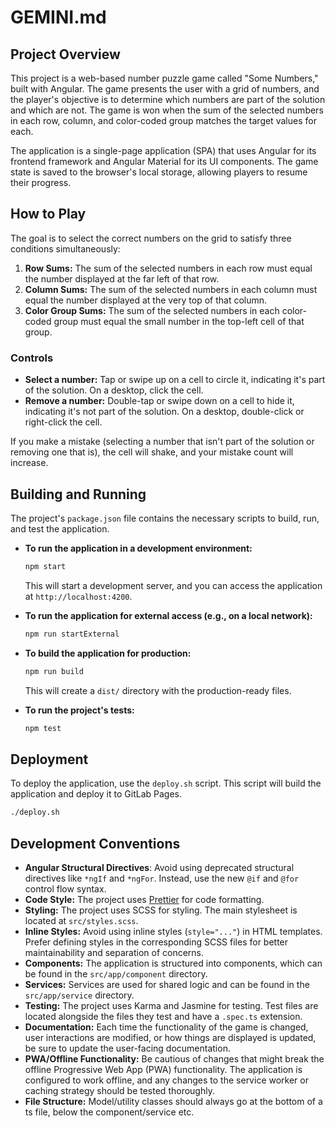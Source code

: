 # GEMINI.md

## Project Overview

This project is a web-based number puzzle game called "Some Numbers," built with Angular. The game presents the user with a grid of numbers, and the player's objective is to determine which numbers are part of the solution and which are not. The game is won when the sum of the selected numbers in each row, column, and color-coded group matches the target values for each.

The application is a single-page application (SPA) that uses Angular for its frontend framework and Angular Material for its UI components. The game state is saved to the browser's local storage, allowing players to resume their progress.

## How to Play

The goal is to select the correct numbers on the grid to satisfy three conditions simultaneously:

1.  **Row Sums:** The sum of the selected numbers in each row must equal the number displayed at the far left of that row.
2.  **Column Sums:** The sum of the selected numbers in each column must equal the number displayed at the very top of that column.
3.  **Color Group Sums:** The sum of the selected numbers in each color-coded group must equal the small number in the top-left cell of that group.

### Controls

-   **Select a number:** Tap or swipe up on a cell to circle it, indicating it's part of the solution. On a desktop, click the cell.
-   **Remove a number:** Double-tap or swipe down on a cell to hide it, indicating it's not part of the solution. On a desktop, double-click or right-click the cell.

If you make a mistake (selecting a number that isn't part of the solution or removing one that is), the cell will shake, and your mistake count will increase.

## Building and Running

The project's `package.json` file contains the necessary scripts to build, run, and test the application.

-   **To run the application in a development environment:**
    ```bash
    npm start
    ```
    This will start a development server, and you can access the application at `http://localhost:4200`.

-   **To run the application for external access (e.g., on a local network):**
    ```bash
    npm run startExternal
    ```

-   **To build the application for production:**
    ```bash
    npm run build
    ```
    This will create a `dist/` directory with the production-ready files.

-   **To run the project's tests:**
    ```bash
    npm test
    ```

## Deployment

To deploy the application, use the `deploy.sh` script. This script will build the application and deploy it to GitLab Pages.

```bash
./deploy.sh
```

## Development Conventions

-   **Angular Structural Directives**: Avoid using deprecated structural directives like `*ngIf` and `*ngFor`. Instead, use the new `@if` and `@for` control flow syntax.
-   **Code Style:** The project uses [Prettier](https://prettier.io/) for code formatting.
-   **Styling:** The project uses SCSS for styling. The main stylesheet is located at `src/styles.scss`.
-   **Inline Styles:** Avoid using inline styles (`style="..."`) in HTML templates. Prefer defining styles in the corresponding SCSS files for better maintainability and separation of concerns.
-   **Components:** The application is structured into components, which can be found in the `src/app/component` directory.
-   **Services:** Services are used for shared logic and can be found in the `src/app/service` directory.
-   **Testing:** The project uses Karma and Jasmine for testing. Test files are located alongside the files they test and have a `.spec.ts` extension.
-   **Documentation:** Each time the functionality of the game is changed, user interactions are modified, or how things are displayed is updated, be sure to update the user-facing documentation.
-   **PWA/Offline Functionality:** Be cautious of changes that might break the offline Progressive Web App (PWA) functionality. The application is configured to work offline, and any changes to the service worker or caching strategy should be tested thoroughly.
-   **File Structure:** Model/utility classes should always go at the bottom of a ts file, below the component/service etc.